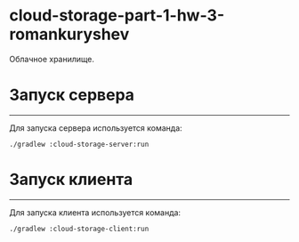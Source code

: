 # cloud-storage-part-1-hw-3-romankuryshev
Облачное хранилище.

# Запуск сервера
___
Для запуска сервера используется команда:
```
./gradlew :cloud-storage-server:run
```


# Запуск клиента
___
Для запуска клиента используется команда:
```
./gradlew :cloud-storage-client:run
```